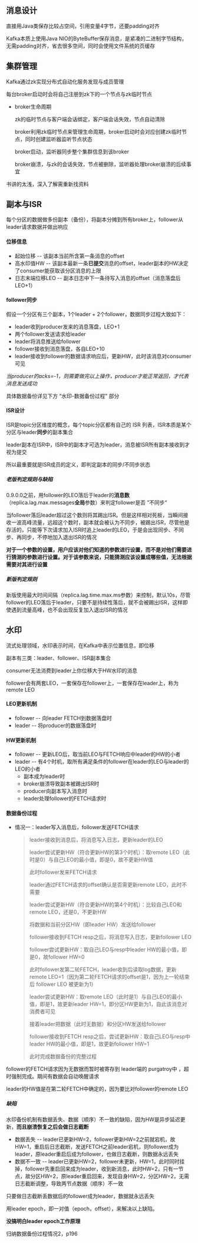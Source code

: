 ## 消息设计

直接用Java类保存比较占空间，引用变量4字节，还要padding对齐

Kafka本质上使用Java NIO的ByteBuffer保存消息，是紧凑的二进制字节结构，无需padding对齐，省去很多空间，同时会使用文件系统的页缓存









## 集群管理

Kafka通过zk实现分布式自动化服务发现与成员管理

每台broker启动时会将自己注册到zk下的一个节点与zk临时节点

- broker生命周期

  zk的临时节点与客户端会话绑定，客户端会话失效，节点自动清除

  broker利用zk临时节点来管理生命周期，broker启动时会对应创建zk临时节点，同时创建监听器监听节点状态

  broker启动，监听器同步整个集群信息到该broker

  broker崩溃，与zk的会话失效，节点被删除，监听器处理broker崩溃的后续事宜

书讲的太浅，深入了解需重新找资料









## 副本与ISR

每个分区的数据做多份副本（备份），将副本分摊到所有broker上，follower从leader请求数据并做出响应

#### 位移信息

- 起始位移 -- 该副本当前所含第一条消息的offset  
- 高水印值HW -- 该副本最新一条**已提交**消息的offset，leader副本的HW决定了consumer能获取该分区消息的上限
- 日志末端位移LEO -- 副本日志中下一条待写入消息的offset（消息落盘后LEO+1）



#### follower同步

假设一个分区有三个副本，1个leader + 2个follower，数据同步过程大致如下：

- leader收到producer发来的消息落盘，LEO+1
- 两个follower发送请求给leader
- leader将消息推送给follower
- follower接收到消息落盘，各自LEO+10
- leader接收到follower的数据请求响应后，更新HW，此时该消息对consumer可见

*当producer的acks=-1，则需要做完以上操作，producer才能正常返回，才代表消息发送成功*

具体数据备份详见下方 “水印-数据备份过程” 部分



#### ISR设计

ISR是topic分区维度的概念，每个topic分区都有自己的 ISR 列表，ISR本质是某个分区与leader**同步**的副本集合

leader副本在ISR中，ISR中的副本才可选为leader，消息被ISR所有副本接收到才视为提交

所以最重要就是ISR成员的定义，即判定副本的同步/不同步状态

##### 老版判定规则与缺陷

0.9.0.0之前，用follower的LEO落后于leader的**消息数**（replica.lag.max.messages**全局**参数）来判定follower是否 ”不同步“

当follower落后leader超过这个数则将其踢出ISR。但是这样相对死板，当瞬间接收一波高峰流量，远超这个数时，副本就会被认为不同步，被踢出ISR，尽管他是存活的，只能等下次请求加入ISR时追上leader的LEO，于是会出现同步、不同步、再同步，不停地加入退出ISR的情况

**对于一个参数的设置，用户应该对他们知道的参数进行设置，而不是对他们需要进行猜测的参数进行设置。对于该参数来说，只能猜测应该设置成哪些值，无法根据需要对其进行设置**  



##### 新版判定规则

新版使用最大时间间隔（replica.lag.time.max.ms参数）来控制，默认10s，尽管follower的LEO落后于leader，只要不是持续性落后，就不会被踢出ISR，这样即使遇到流量高峰，也不会出现反复加入退出ISR的情况









## 水印

流式处理领域，水印表示时间，在Kafka中表示位置信息，即位移

副本有三类：leader、follower、ISR副本集合

consumer无法消费到leader上你位移大于HW水印的消息

follower会有两套LEO，一套保存在follower上，一套保存在leader上，称为remote LEO

#### LEO更新机制

- follower -- 向leader FETCH到数据落盘时
- leader -- 将producer的数据落盘时

#### HW更新机制

- follower -- 更新LEO后，取当前LEO与FETCH响应中leader的HW的小者
- leader -- 有4个时机，取所有满足条件的follower在leader的LEO与leader的LEO的小者
  - 副本成为leader时
  - broker崩溃导致副本被踢出ISR时
  - producer向副本写入消息时
  - leader处理follower的FETCH请求时



#### 数据备份过程

- 情况一：leader写入消息后，follower发送FETCH请求

  > leader接收到消息后，将消息写入日志，更新leader的LEO
  >
  > leader尝试更新HW（符合更新HW的第3个时机）：取remote LEO（此时是0）与自己LEO的最小值，即是0，故不更新HW值
  >
  > 此时follower发来FETCH请求
  >
  > leader通过FETCH请求的offset确认是否需更新remote LEO，此时不需要
  >
  > leader尝试更新HW（符合更新HW的第4个时机）：比较自己LEO和remote LEO，还是0，不更新HW
  >
  > 将数据和当前分区HW（即leader HW）发送给follower
  >
  > follower接收到FETCH resp之后，将消息写入日志，更新follower LEO
  >
  > follower尝试更新HW：取自己LEO与resp中leader HW的最小值，即是0，故follower HW=0
  >
  > 此时follower发第二轮FETCH，leader收到后读取log数据，更新remote LEO=1（因为第二轮FETCH请求的offset是1，因为上一轮结束后 follower LEO 被更新为1）
  >
  > leader尝试更新HW：取remote LEO（此时是1）与自己LEO的最小值，即是1，故更新leader HW=1，即分区HW更新为1，自此该消息对消费者可见
  >
  > 接着leader把数据（此时无数据）和分区HW发送给follower
  >
  > follower接收到FETCH resp之后，尝试更新HW：取自己LEO与resp中leader HW的最小值，即是1，故更新follower HW=1
  >
  > 此时完成数据备份的完整过程

follower的FETCH请求因为无数据而暂时被寄存到 leader端的 purgatroy中 ，超时强制完成。期间有数据会自动唤醒请求

leader的HW值是在第二轮FETCH中确定的，因为要比对follower的remote LEO

##### 缺陷

水印备份机制有数据丢失、数据（顺序）不一致的缺陷，因为HW是异步延迟更新，**而且崩溃恢复之后会做日志截断**

- 数据丢失 -- leader已更新HW=2，follower更新HW=2之前就宕机，故HW=1，重启后日志截断，发送FETCH之前leader宕机，则follower成为leader，原leader重启后成为follower，也做日志截断，则数据永远丢失
- 数据不一致 -- leader已更新HW=2，follower未更新，HW=1，此时同时挂掉，follower先重启回来成为leader，收到新消息，此时HW=2，只有一节点，故分区HW=2，原leader重启回来，发现自身HW=2，分区HW=2，无需日志截断调整，导致两节点数据（顺序）不一致

只要做日志截断丢数据后的follower成为leader，数据就永远丢失 

用leader epoch，即一对值（epoch，offset），来解决以上缺陷。

**没搞明白leader epoch工作原理**

归纳数据备份过程情况2，p196




